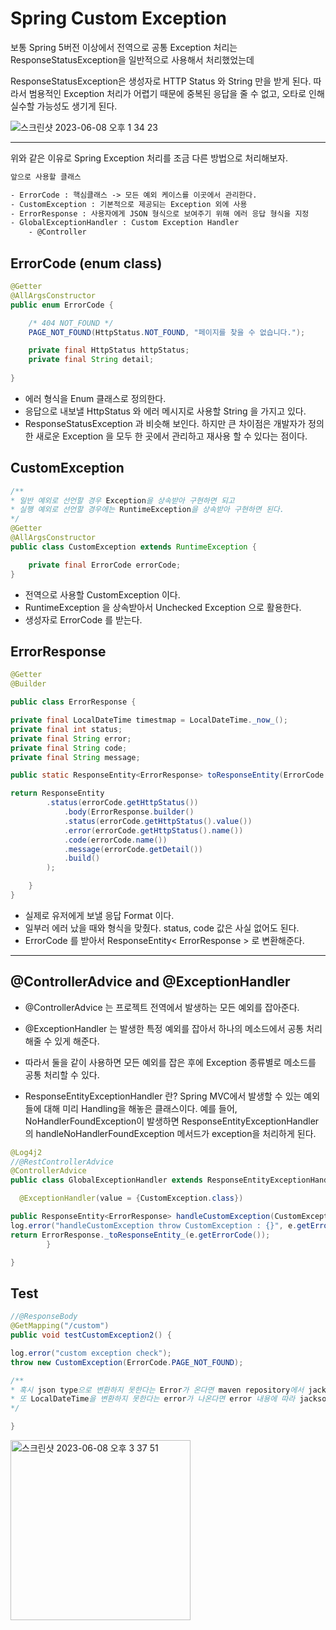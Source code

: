 
# Spring Custom Exception

보통 Spring 5버전 이상에서 전역으로 공통 Exception 처리는
ResponseStatusException을 일반적으로 사용해서 처리했었는데

ResponseStatusException은 생성자로 HTTP Status 와 String 만을 받게 된다.
따라서 범용적인 Exception 처리가 어렵기 때문에 중복된 응답을 줄 수 없고,
오타로 인해 실수할 가능성도 생기게 된다.

![스크린샷 2023-06-08 오후 1 34 23](https://github.com/ParkRio/ParkRio/assets/96435200/794d3093-9f52-4d39-a2be-166cd9ddd82b)

---

위와 같은 이유로 Spring Exception 처리를 조금 다른 방법으로 처리해보자.

```txt
앞으로 사용할 클래스

- ErrorCode : 핵심클래스 -> 모든 예외 케이스를 이곳에서 관리한다.
- CustomException : 기본적으로 제공되는 Exception 외에 사용
- ErrorResponse : 사용자에게 JSON 형식으로 보여주기 위해 에러 응답 형식을 지정
- GlobalExceptionHandler : Custom Exception Handler
	- @Controller 
```

## ErrorCode (enum class)

```java
@Getter
@AllArgsConstructor
public enum ErrorCode {

	/* 404 NOT_FOUND */
	PAGE_NOT_FOUND(HttpStatus.NOT_FOUND, "페이지를 찾을 수 없습니다.");

	private final HttpStatus httpStatus;
	private final String detail;
	
}
```

- 에러 형식을 Enum 클래스로 정의한다.
- 응답으로 내보낼 HttpStatus 와 에러 메시지로 사용할 String 을 가지고 있다.
- ResponseStatusException 과 비슷해 보인다. 하지만 큰 차이점은 개발자가 정의한 새로운 Exception 을 모두 한 곳에서 관리하고 재사용 할 수 있다는 점이다.


## CustomException

```java
/**
* 일반 예외로 선언할 경우 Exception을 상속받아 구현하면 되고
* 실행 예외로 선언할 경우에는 RuntimeException을 상속받아 구현하면 된다.
*/
@Getter
@AllArgsConstructor
public class CustomException extends RuntimeException {

	private final ErrorCode errorCode;
}
```

- 전역으로 사용할 CustomException 이다.
- RuntimeException 을 상속받아서 Unchecked Exception 으로 활용한다.
- 생성자로 ErrorCode 를 받는다.


## ErrorResponse

```java
@Getter
@Builder

public class ErrorResponse {

private final LocalDateTime timestmap = LocalDateTime._now_();
private final int status;
private final String error;
private final String code;
private final String message;

public static ResponseEntity<ErrorResponse> toResponseEntity(ErrorCode errorCode){

return ResponseEntity
		.status(errorCode.getHttpStatus())
			.body(ErrorResponse.builder()
			.status(errorCode.getHttpStatus().value())
			.error(errorCode.getHttpStatus().name())
			.code(errorCode.name())
			.message(errorCode.getDetail())
			.build()
		);

	}
}
```

- 실제로 유저에게 보낼 응답 Format 이다.
- 일부러 에러 났을 때와 형식을 맞췄다. status, code 값은 사실 없어도 된다.
- ErrorCode 를 받아서 ResponseEntity< ErrorResponse > 로 변환해준다.

---

## @ControllerAdvice and @ExceptionHandler

- @ControllerAdvice 는 프로젝트 전역에서 발생하는 모든 예외를 잡아준다.
- @ExceptionHandler 는 발생한 특정 예외를 잡아서 하나의 메소드에서 공통 처리해줄 수 있게 해준다.
- 따라서 둘을 같이 사용하면 모든 예외를 잡은 후에 Exception 종류별로 메소드를 공통 처리할 수 있다.

- ResponseEntityExceptionHandler 란?
  Spring MVC에서 발생할 수 있는 예외들에 대해 미리 Handling을 해놓은 클래스이다.
  예를 들어, NoHandlerFoundException이 발생하면 ResponseEntityExceptionHandler의
  handleNoHandlerFoundException 메서드가 exception을 처리하게 된다.

```java
@Log4j2
//@RestControllerAdvice
@ControllerAdvice
public class GlobalExceptionHandler extends ResponseEntityExceptionHandler {

  @ExceptionHandler(value = {CustomException.class})

public ResponseEntity<ErrorResponse> handleCustomException(CustomException e) {
log.error("handleCustomException throw CustomException : {}", e.getErrorCode());
return ErrorResponse._toResponseEntity_(e.getErrorCode());
		}

}
```


## Test

```java
//@ResponseBody
@GetMapping("/custom")
public void testCustomException2() {

log.error("custom exception check");
throw new CustomException(ErrorCode.PAGE_NOT_FOUND);

/**
* 혹시 json type으로 변환하지 못한다는 Error가 온다면 maven repository에서 jackson-Databind 를 pom.xml에 넣어주자.
* 또 LocalDateTime을 변환하지 못한다는 error가 나온다면 error 내용에 따라 jackson-datatype-jsr310 같은 것도 pom.xml에 넣어주자.
*/

}
```

<img width="288" alt="스크린샷 2023-06-08 오후 3 37 51" src="https://github.com/ParkRio/ParkRio/assets/96435200/cdfcc5b5-767c-4134-bb01-ceb588f12625">
